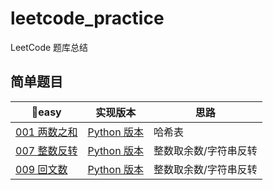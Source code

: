# leetcode_practice
LeetCode 题库总结

## 简单题目
| 🍳easy | 实现版本 | 思路 |
| --- | --- | --- | 
| [001 两数之和](https://leetcode-cn.com/problems/two-sum/) | [Python 版本](https://github.com/zcfsmile/leetcode_practice/blob/master/Python_Code/easy/001.py) | 哈希表 |
| [007 整数反转](https://leetcode-cn.com/problems/reverse-integer/) | [Python 版本](https://github.com/zcfsmile/leetcode_practice/blob/master/Python_Code/easy/007.py) | 整数取余数/字符串反转 |
| [009 回文数](https://leetcode-cn.com/problems/palindrome-number/) | [Python 版本](https://github.com/zcfsmile/leetcode_practice/blob/master/Python_Code/easy/009.py) | 整数取余数/字符串反转 |

